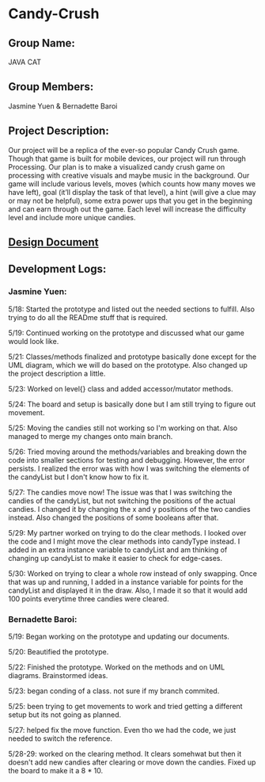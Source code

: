 # Candy-Crush

## Group Name: 
JAVA CAT

## Group Members: 
Jasmine Yuen & Bernadette Baroi 

## Project Description: 
Our project will be a replica of the ever-so popular Candy Crush game. Though that game is built for mobile devices, our project will run through Processing. Our plan is to make a visualized candy crush game on processing with creative visuals and maybe music in the background. Our game will include various levels, moves (which counts how many moves we have left), goal (it’ll display the task of that level), a hint (will give a clue may or may not be helpful), some extra power ups that you get in the beginning and can earn through out the game. Each level will increase the difficulty level and include more unique candies.   

## [Design Document][1]
[1]: https://docs.google.com/document/d/1zMXT3fx49sa6R71bYxJQ2Ro-TPaQibq2zvGR7gCgdPc/edit?usp=sharing

## Development Logs: 

### Jasmine Yuen:

5/18:
Started the prototype and listed out the needed sections to fulfill. Also trying to do all the READme stuff that is required.

5/19:
Continued working on the prototype and discussed what our game would look like. 

5/21: 
Classes/methods finalized and prototype basically done except for the UML diagram, which we will do based on the prototype. Also changed up the project description a little. 

5/23:
Worked on level{} class and added accessor/mutator methods.

5/24:
The board and setup is basically done but I am still trying to figure out movement. 

5/25: 
Moving the candies still not working so I'm working on that. Also managed to merge my changes onto main branch. 

5/26: 
Tried moving around the methods/variables and breaking down the code into smaller sections for testing and debugging. However, the error persists. I realized the error was with how I was switching the elements of the candyList but I don't know how to fix it. 

5/27: 
The candies move now! The issue was that I was switching the candies of the candyList, but not switching the positions of the actual candies. I changed it by changing the x and y positions of the two candies instead. Also changed the positions of some booleans after that.

5/29: 
My partner worked on trying to do the clear methods. I looked over the code and I might move the clear methods into candyType instead. I added in an extra instance variable to candyList and am thinking of changing up candyList to make it easier to check for edge-cases.

5/30: 
Worked on trying to clear a whole row instead of only swapping. Once that was up and running, I added in a instance variable for points for the candyList and displayed it in the draw. Also, I made it so that it would add 100 points everytime three candies were cleared. 

### Bernadette Baroi:

5/19: Began working on the prototype and updating our documents. 

5/20: Beautified the prototype. 

5/22: Finished the prototype. Worked on the methods and on UML diagrams. Brainstormed ideas.

5/23: began conding of a class. not sure if my branch commited.

5/25: been trying to get movements to work and tried getting a different setup but its not going as planned. 

5/27: helped fix the move function. Even tho we had the code, we just needed to switch the reference. 

5/28-29: worked on the clearing method. It clears somehwat but then it doesn't add new candies after clearing or move down the candies. Fixed up the board to make it a 8 * 10. 
